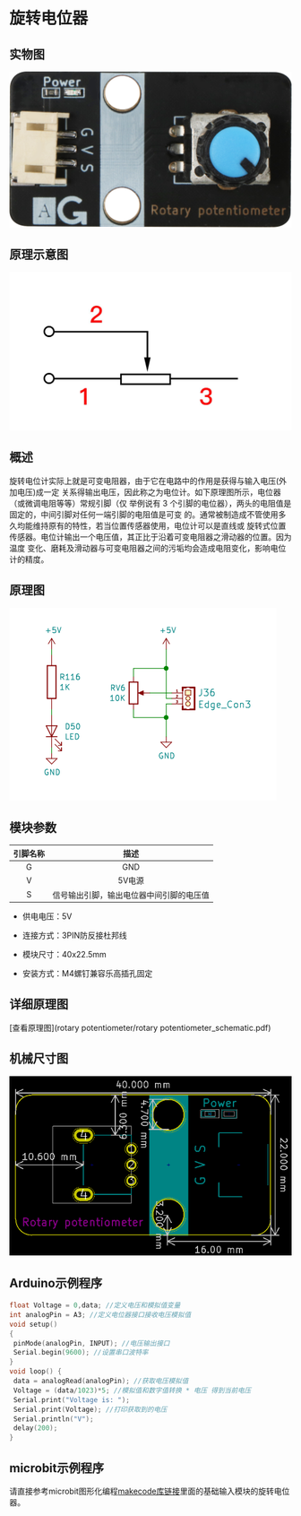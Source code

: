# 旋转电位器

## 实物图        

![实物图](rotary_potentiometer/rotary_potentiometer.png)

## 原理示意图

![原理示意图](rotary_potentiometer/rotary_potentiometer_schematic2.png)

## 概述

​		旋转电位计实际上就是可变电阻器，由于它在电路中的作用是获得与输入电压(外加电压)成一定 关系得输出电压，因此称之为电位计。如下原理图所示，电位器（或微调电阻等等）常规引脚（仅 举例说有 3 个引脚的电位器），两头的电阻值是固定的，中间引脚对任何一端引脚的电阻值是可变 的。通常被制造成不管使用多久均能维持原有的特性，若当位置传感器使用，电位计可以是直线或 旋转式位置传感器。电位计输出一个电压值，其正比于沿着可变电阻器之滑动器的位置。因为温度 变化、磨耗及滑动器与可变电阻器之间的污垢均会造成电阻变化，影响电位计的精度。

## 原理图

![原理图](rotary_potentiometer/rotary_potentiometer_schematic.png)

## 模块参数

| 引脚名称 |                   描述                   |
| :------: | :--------------------------------------: |
|    G     |                   GND                    |
|    V     |                  5V电源                  |
|    S     | 信号输出引脚，输出电位器中间引脚的电压值 |

- 供电电压：5V

- 连接方式：3PIN防反接杜邦线

- 模块尺寸：40x22.5mm

- 安装方式：M4螺钉兼容乐高插孔固定


## 详细原理图

[查看原理图](rotary potentiometer/rotary potentiometer_schematic.pdf) 

## 机械尺寸图

![机械尺寸图](rotary_potentiometer/rotary_potentiometer_assembly.png)

## Arduino示例程序

```c
float Voltage = 0,data; //定义电压和模拟值变量
int analogPin = A3; //定义电位器接口接收电压模拟值
void setup()
{
 pinMode(analogPin, INPUT); //电压输出接口
 Serial.begin(9600); //设置串口波特率
}
void loop() {
 data = analogRead(analogPin); //获取电压模拟值
 Voltage = (data/1023)*5; //模拟值和数字值转换 * 电压 得到当前电压
 Serial.print("Voltage is: ");
 Serial.print(Voltage); //打印获取到的电压
 Serial.println("V");
 delay(200);
}
```

## microbit示例程序

请直接参考microbit图形化编程[makecode库链接](https://github.com/emakefun/pxt-sensorbit)里面的基础输入模块的旋转电位器。

